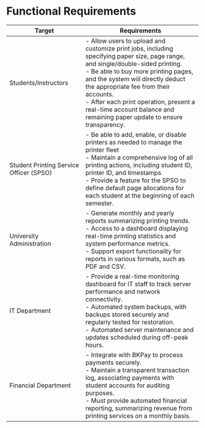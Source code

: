# Functional Requirements

|Target                                 |Requirements                                                                                                                                                                                                                                                                                                                                                                     |
|---------------------------------------|---------------------------------------------------------------------------------------------------------------------------------------------------------------------------------------------------------------------------------------------------------------------------------------------------------------------------------------------------------------------------------|
|Students/Instructors                   |\- Allow users to upload and customize print jobs, including specifying paper size, page range, and single/double-sided printing.<br>\- Be able to buy more printing pages, and the system will directly deduct the appropriate fee from their accounts.<br>\- After each print operation, present a real-time account balance and remaining paper update to ensure transparency.|
|Student Printing Service Officer (SPSO)|\- Be able to add, enable, or disable printers as needed to manage the printer fleet<br>\- Maintain a comprehensive log of all printing actions, including student ID, printer ID, and timestamps<br>\- Provide a feature for the SPSO to define default page allocations for each student at the beginning of each semester.                                                    |
|University Administration              |\- Generate monthly and yearly reports summarizing printing trends.<br>\- Access to a dashboard displaying real-time printing statistics and system performance metrics.<br>\- Support export functionality for reports in various formats, such as PDF and CSV.                                                                                                                 |
|IT Department                          |\- Provide a real-time monitoring dashboard for IT staff to track server performance and network connectivity.<br>\- Automated system backups, with backups stored securely and regularly tested for restoration.<br>\- Automated server maintenance and updates scheduled during off-peak hours.                                                                                |
|Financial Department                   |\- Integrate with BKPay to process payments securely.<br>\- Maintain a transparent transaction log, associating payments with student accounts for auditing purposes.<br>\- Must provide automated financial reporting, summarizing revenue from printing services on a monthly basis.                                                                                           |